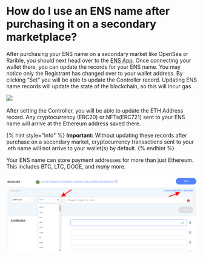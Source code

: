 # How do I use an ENS name after purchasing it on a secondary marketplace?

After purchasing your ENS name on a secondary market like OpenSea or Rarible, you should next head over to the [ENS App](https://app.ens.domains). Once connecting your wallet there, you can update the records for your ENS name. You may notice only the Registrant has changed over to your wallet address. By clicking “Set” you will be able to update the Controller record. Updating ENS name records will update the state of the blockchain, so this will incur gas.

![](https://clarity-so.s3.amazonaws.com/3b15b359-24c1-4156-ba53-e9882a65673f/r6aDqCZvCJcDE5kPruQnGS.png)

After setting the Controller, you will be able to update the ETH Address record. Any cryptocurrency (ERC20) or NFTs(ERC721) sent to your ENS name will arrive at the Ethereum address saved there.&#x20;



{% hint style="info" %}
**Important:** Without updating these records after purchase on a secondary market, cryptocurrency transactions sent to your .eth name will not arrive to your wallet(s) by default.
{% endhint %}

Your ENS name can store payment addresses for more than just Ethereum. This includes BTC, LTC, DOGE, and _many_ more.

![](<../../../.gitbook/assets/image (1) (2).png>)
